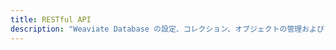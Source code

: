 ```yaml
---
title: RESTful API
description: "Weaviate Database の設定、コレクション、オブジェクトの管理およびプログラムによるクエリ実行のための REST API リファレンスです。"
---
```


